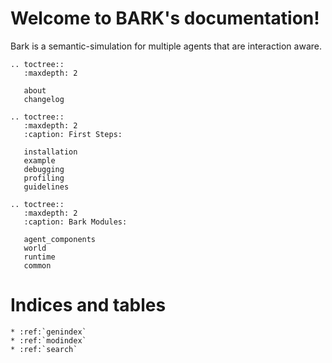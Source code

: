 Welcome to BARK's documentation!
================================
Bark is a semantic-simulation for multiple agents that are interaction aware.

```eval_rst
.. toctree::
   :maxdepth: 2
   
   about
   changelog
```


```eval_rst
.. toctree::
   :maxdepth: 2
   :caption: First Steps:
   
   installation
   example
   debugging
   profiling
   guidelines
```

```eval_rst
.. toctree::
   :maxdepth: 2
   :caption: Bark Modules:
   
   agent_components
   world
   runtime
   common
```

Indices and tables
==================

```eval_rst
* :ref:`genindex`
* :ref:`modindex`
* :ref:`search`
```
